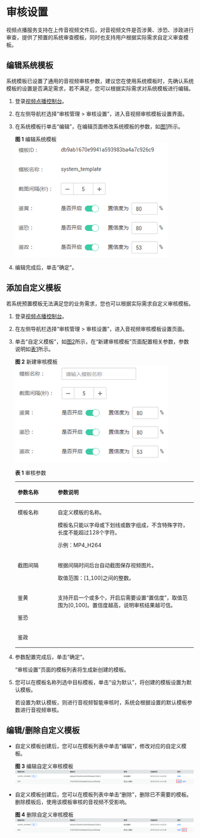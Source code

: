 # 审核设置<a name="vod_01_0057"></a>

视频点播服务支持在上传音视频文件后，对音视频文件是否涉黄、涉恐、涉政进行审查，提供了预置的系统审查模板，同时也支持用户根据实际需求自定义审查模板。

## 编辑系统模板<a name="section927531422114"></a>

系统模板已设置了通用的音视频审核参数，建议您在使用系统模板时，先确认系统模板的设置是否满足需求，若不满足，您可以根据实际需求对系统模板进行编辑。

1.  登录[视频点播控制台](视频点播控制台https://console.huaweicloud.com/vod)。
2.  在左侧导航栏选择“审核管理 \> 审核设置”，进入音视频审核模板设置界面。
3.  在系统模板行单击“编辑”，在编辑页面修改系统模板的参数，如[图1](#fig124991281575)所示。

    **图 1**  编辑系统模板<a name="fig124991281575"></a>  
    ![](figures/编辑系统模板.png "编辑系统模板")

4.  编辑完成后，单击“确定”。

## 添加自定义模板<a name="section1587923818403"></a>

若系统预置模板无法满足您的业务需求，您也可以根据实际需求自定义审核模板。

1.  登录[视频点播控制台](视频点播控制台https://console.huaweicloud.com/vod)。
2.  在左侧导航栏选择“审核管理 \> 审核设置”，进入音视频审核模板设置页面。
3.  单击“自定义模板”，如[图2](#fig105661124174414)所示，在“新建审核模板”页面配置相关参数，参数说明如[表1](#table18452955164118)所示。

    **图 2**  新建审核模板<a name="fig105661124174414"></a>  
    ![](figures/新建审核模板.png "新建审核模板")

    **表 1**  审核参数

    <a name="table18452955164118"></a>
    <table><thead align="left"><tr id="row104521855104115"><th class="cellrowborder" valign="top" width="22.45%" id="mcps1.2.3.1.1"><p id="p16452455134116"><a name="p16452455134116"></a><a name="p16452455134116"></a>参数名称</p>
    </th>
    <th class="cellrowborder" valign="top" width="77.55%" id="mcps1.2.3.1.2"><p id="p1445255564117"><a name="p1445255564117"></a><a name="p1445255564117"></a>参数说明</p>
    </th>
    </tr>
    </thead>
    <tbody><tr id="row37001686487"><td class="cellrowborder" valign="top" width="22.45%" headers="mcps1.2.3.1.1 "><p id="p67002081485"><a name="p67002081485"></a><a name="p67002081485"></a>模板名称</p>
    </td>
    <td class="cellrowborder" valign="top" width="77.55%" headers="mcps1.2.3.1.2 "><p id="p2557012969"><a name="p2557012969"></a><a name="p2557012969"></a>自定义模板的名称。</p>
    <p id="p1655711210611"><a name="p1655711210611"></a><a name="p1655711210611"></a>模板名只能以字母或下划线或数字组成，不含特殊字符，长度不能超过128个字符。</p>
    <p id="p1878834992017"><a name="p1878834992017"></a><a name="p1878834992017"></a>示例：MP4_H264</p>
    </td>
    </tr>
    <tr id="row24521455174116"><td class="cellrowborder" valign="top" width="22.45%" headers="mcps1.2.3.1.1 "><p id="p184522559411"><a name="p184522559411"></a><a name="p184522559411"></a>截图间隔</p>
    </td>
    <td class="cellrowborder" valign="top" width="77.55%" headers="mcps1.2.3.1.2 "><p id="p94527552417"><a name="p94527552417"></a><a name="p94527552417"></a>根据间隔时间后台自动截图保存视频图片。</p>
    <p id="p886862375012"><a name="p886862375012"></a><a name="p886862375012"></a>取值范围：[1,100]之间的整数。</p>
    </td>
    </tr>
    <tr id="row1445245524112"><td class="cellrowborder" valign="top" width="22.45%" headers="mcps1.2.3.1.1 "><p id="p1245216555419"><a name="p1245216555419"></a><a name="p1245216555419"></a>鉴黄</p>
    </td>
    <td class="cellrowborder" rowspan="3" valign="top" width="77.55%" headers="mcps1.2.3.1.2 "><p id="p114521155194115"><a name="p114521155194115"></a><a name="p114521155194115"></a>支持开启一个或多个，开启后需要设置<span class="parmname" id="parmname14525550411"><a name="parmname14525550411"></a><a name="parmname14525550411"></a>“置信度”</span>，取值范围为[0,100]。置信度越高，说明审核结果越可信。</p>
    </td>
    </tr>
    <tr id="row1452145513417"><td class="cellrowborder" valign="top" headers="mcps1.2.3.1.1 "><p id="p145235564114"><a name="p145235564114"></a><a name="p145235564114"></a>鉴恐</p>
    </td>
    </tr>
    <tr id="row1145215514116"><td class="cellrowborder" valign="top" headers="mcps1.2.3.1.1 "><p id="p12452755124115"><a name="p12452755124115"></a><a name="p12452755124115"></a>鉴政</p>
    </td>
    </tr>
    </tbody>
    </table>

4.  参数配置完成后，单击“确定“。

    “审核设置”页面的模板列表将生成新创建的模板。

5.  您可以在模板名称列选中目标模板，单击“设为默认”，将创建的模板设置为默认模板。

    若设置为默认模板，则进行音视频智能审核时，系统会根据设置的默认模板参数进行音视频审核。


## 编辑/删除自定义模板<a name="section11810175192410"></a>

-   自定义模板创建后，您可以在模板列表中单击“编辑”，修改对应的自定义模板。

    **图 3**  编辑自定义审核模板<a name="fig2303112915515"></a>  
    ![](figures/编辑自定义审核模板.png "编辑自定义审核模板")

-   自定义模板创建后，您可以在模板列表中单击“删除”，删除已不需要的模板。删除模板后，使用该模板审核的音视频不受影响。

    **图 4**  删除自定义审核模板<a name="fig27193125517"></a>  
    ![](figures/删除自定义审核模板.png "删除自定义审核模板")


